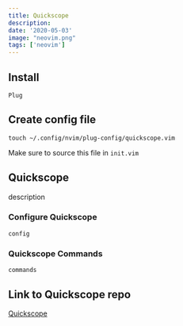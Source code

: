 ```yaml
---
title: Quickscope
description: 
date: '2020-05-03'
image: "neovim.png"
tags: ['neovim']
---
```


## Install

```
Plug 
```


## Create config file

```
touch ~/.config/nvim/plug-config/quickscope.vim
```

Make sure to source this file in `init.vim`

## Quickscope

description

### Configure Quickscope

```
config
```

### Quickscope Commands

```
commands
```

## Link to Quickscope repo

[Quickscope](https://github.com/unblevable/quick-scope)



